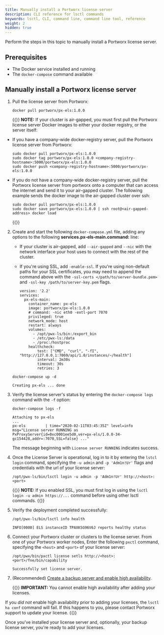 ```yaml
---
title: Manually install a Portworx license server
description: CLI reference for lsctl commands
keywords: lsctl, CLI, command line, command line tool, reference
weight: 2
hidden: true
---
```


Perform the steps in this topic to manually install a Portworx license server.

## Prerequisites

* The Docker service installed and running
* The `docker-compose` command available

## Manually install a Portworx license server

1. Pull the license server from Portworx:

    ```text
    docker pull portworx/px-els:1.0.0
    ```

    {{<info>}}
**NOTE:** If your cluster is air-gapped, you must first pull the Portworx license server Docker images to either your docker registry, or the server itself:

  * If you have a company-wide docker-registry server, pull the Portworx license server from Portworx:

    ```text
    sudo docker pull portworx/px-els:1.0.0
    sudo docker tag portworx/px-els:1.0.0 <company-registry-hostname>:5000/portworx/px-els:1.0.0
    sudo docker push <company-registry-hostname>:5000/portworx/px-els:1.0.0
    ```

  * If you do not have a company-wide docker-registry server, pull the Portworx license server from portworx onto a computer that can access the internet and send it to your air-gapped cluster. The following example sends the docker image to the air-gapped cluster over ssh:

    ```text
    sudo docker pull portworx/px-els:1.0.0
    sudo docker save portworx/px-els:1.0.0 | ssh root@<air-gapped-address> docker load
    ```
    {{</info>}}

2. Create and start the following `docker-compose.yml` file, adding any options to the following **services.px-els-main.command:** line:

    * If your cluster is air-gapped, add `--air-gapped` and `--nic` with the network interface your host uses to connect with the rest of the cluster.
    * If you're using SSL, add `-enable-ssl`. If you're using non-default paths for your SSL certificates, you may need to append the command above with the `-ssl-certs </path/to/server-bundle.pem>` and `-ssl-key /path/to/server-key.pem` flags.

       ```text
       version: '2.2'
       services:
         px-els-main:
           container_name: px-els
           image: portworx/px-els:1.0.0
           # command: -nic eth0 -extl-port 7070
           privileged: true
           network_mode: host
           restart: always
           volumes:
             - /opt/pwx-ls/bin:/export_bin
             - /etc/pwx-ls:/data
             - /proc:/hostproc
           healthcheck:
               test: ["CMD", "curl", "-fI", "http://127.0.0.1:7069/api/1.0/instances/~/health"]
               interval: 2m30s
               timeout: 30s
               retries: 3
       ```

    ```text
    docker-compose up -d
    ```
    ```output
    Creating px-els ... done
    ```

3. Verify the license server's status by entering the `docker-compose logs` command with the `-f` option:

    ```text
    docker-compose logs -f
    ```
    ```output
    Attaching to px-els
    ...
    px-els         | time="2020-02-11T03:45:35Z" level=info msg="License server RUNNING as PxProxyServer{id=0xc0001ee5d0,ver=px-els/1.0.0-34-gc154428,addr=:7070,SSL=false} ..."
    ```
    The message beginning with `License server RUNNING` indicates success.

4. Once the License Server is operational, log in to it by entering the `lstcl login` command, specifying the `-u admin` and `-p 'Adm1n!Ur'` flags and credentials with the url of your license server:

    ```text
    /opt/pwx-ls/bin/lsctl login -u admin -p 'Adm1n!Ur' http://<host>:<port>
    ```

    {{<info>}}
**NOTE:** If you enabled SSL, you must first log in using the `lsctl login -u admin https://...` command before using other lsctl commands.
    {{</info>}}

5. Verify the deployment completed successfully:

    ```text
    /opt/pwx-ls/bin/lsctl info health
    ```
    ```output
    INFO[0000] ELS instanceID TPAXKSG96V6J reports healthy status
    ```

6. Connect your Portworx cluster or clusters to the license server. From one of your Portworx worker nodes, Enter the following `pxctl` command, specifying the `<host>` and `<port>` of your license server:

    ```text
    /opt/pwx/bin/pxctl license setls http://<host>:<port>/fne/bin/capability
    ```
    ```output
    Successfully set license server.
    ```

7. (Recommended) [Create a backup server and enable high availability](/reference/cli/lsctl/install-backup-server/).

    {{<info>}}
**IMPORTANT:** You cannot enable high availability after adding your licenses.

If you _did not_ enable high availability prior to adding your licenses, the `lsctl ha conf` command will fail. If this happens to you, please contact Portworx support to update your license.
    {{</info>}}

Once you've installed your license server and, optionally, your backup license server, you're ready to add your licenses.

<!-- verified -->
